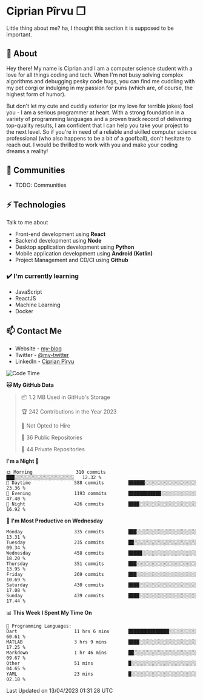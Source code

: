 # Ciprian Pîrvu ❐

Little thing about me? ha, I thought this section it is supposed to be important.

## 🧐 About

Hey there! My name is Ciprian and I am a computer science student with a love for all things coding and tech. When I'm not busy solving complex algorithms and debugging pesky code bugs, you can find me cuddling with my pet corgi or indulging in my passion for puns (which are, of course, the highest form of humor).

But don't let my cute and cuddly exterior (or my love for terrible jokes) fool you - I am a serious programmer at heart. With a strong foundation in a variety of programming languages and a proven track record of delivering top-quality results, I am confident that I can help you take your project to the next level. So if you're in need of a reliable and skilled computer science professional (who also happens to be a bit of a goofball), don't hesitate to reach out. I would be thrilled to work with you and make your coding dreams a reality!

## 👯 Communities

-   TODO: Communities

## ⚡ Technologies

Talk to me about

-   Front-end development using **React**
-   Backend development using **Node**
-   Desktop application development using **Python**
-   Mobile application development using **Android (Kotlin)**
-   Project Management and CD/CI using **Github**

### ✔️ I'm currently learning

-   JavaScript
-   ReactJS
-   Machine Learning
-   Docker

## 📫 Contact Me

-   Website - [my-blog]()
-   Twitter - [@my-twitter]()
-   LinkedIn - [Ciprian Pîrvu](https://www.linkedin.com/in/p%C3%AErvu-ciprian-cristian-4415991b1/)

<!--START_SECTION:waka-->
![Code Time](http://img.shields.io/badge/Code%20Time-1%2C663%20hrs%2040%20mins-blue)

**🐱 My GitHub Data** 

> 📦 1.2 MB Used in GitHub's Storage 
 > 
> 🏆 242 Contributions in the Year 2023
 > 
> 🚫 Not Opted to Hire
 > 
> 📜 36 Public Repositories 
 > 
> 🔑 44 Private Repositories 
 > 
**I'm a Night 🦉** 

```text
🌞 Morning                310 commits         ███░░░░░░░░░░░░░░░░░░░░░░   12.32 % 
🌆 Daytime                588 commits         ██████░░░░░░░░░░░░░░░░░░░   23.36 % 
🌃 Evening                1193 commits        ████████████░░░░░░░░░░░░░   47.40 % 
🌙 Night                  426 commits         ████░░░░░░░░░░░░░░░░░░░░░   16.92 % 
```
📅 **I'm Most Productive on Wednesday** 

```text
Monday                   335 commits         ███░░░░░░░░░░░░░░░░░░░░░░   13.31 % 
Tuesday                  235 commits         ██░░░░░░░░░░░░░░░░░░░░░░░   09.34 % 
Wednesday                458 commits         █████░░░░░░░░░░░░░░░░░░░░   18.20 % 
Thursday                 351 commits         ███░░░░░░░░░░░░░░░░░░░░░░   13.95 % 
Friday                   269 commits         ███░░░░░░░░░░░░░░░░░░░░░░   10.69 % 
Saturday                 430 commits         ████░░░░░░░░░░░░░░░░░░░░░   17.08 % 
Sunday                   439 commits         ████░░░░░░░░░░░░░░░░░░░░░   17.44 % 
```


📊 **This Week I Spent My Time On** 

```text
💬 Programming Languages: 
Dart                     11 hrs 6 mins       ███████████████░░░░░░░░░░   60.61 % 
MATLAB                   3 hrs 9 mins        ████░░░░░░░░░░░░░░░░░░░░░   17.25 % 
Markdown                 1 hr 46 mins        ██░░░░░░░░░░░░░░░░░░░░░░░   09.67 % 
Other                    51 mins             █░░░░░░░░░░░░░░░░░░░░░░░░   04.65 % 
YAML                     23 mins             █░░░░░░░░░░░░░░░░░░░░░░░░   02.18 % 
```


 Last Updated on 13/04/2023 01:31:28 UTC
<!--END_SECTION:waka-->

